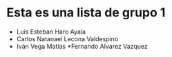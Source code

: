 # Esta es una lista de grupo 1

* Luis Esteban Haro Ayala
* Carlos Natanael Lecona Valdespino
* Iván Vega Matías
*Fernando Alvarez Vazquez
